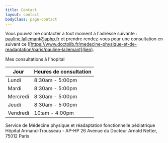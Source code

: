 ```yaml
---
title: Contact
layout: contact
bodyClass: page-contact
---
```


Vous pouvez me contacter à tout moment à l'adresse suivante : pauline.lallemant@aphp.fr et prendre rendez-vous pour une consultation en suivant ce ![https://www.doctolib.fr/medecine-physique-et-de-readaptation/paris/pauline-lallemant](lien).

Mes consultations à l'hopital 

| Jour      | Heures de consultation   |
| --------- | --------------- |
| Lundi     | 8:30am - 5:00pm |
| Mardi     | 8:30am - 5:00pm |
| Mercredi  | 8:30am - 5:00pm |
| Jeudi     | 8:30am - 5:00pm |
| Vendredi  | 10:am - 4:00pm  |

Service de Médecine physique et réadaptation fonctionnelle pédiatrique
Hôpital Armand-Trousseau - AP-HP
26 Avenue du Docteur Arnold Netter, 75012 Paris
